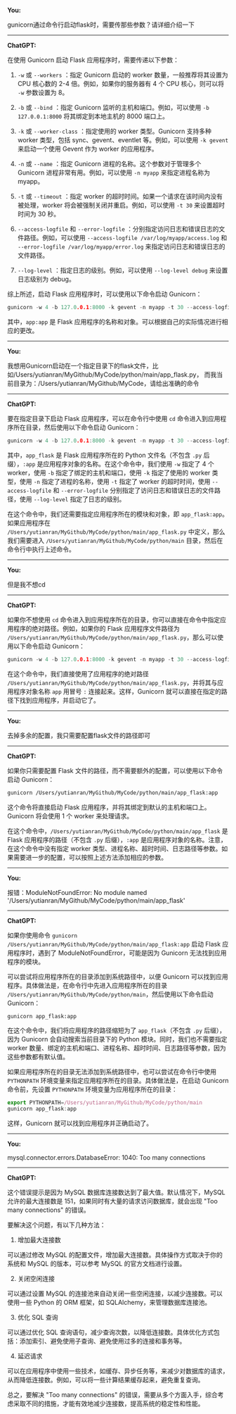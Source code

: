 **You:**

gunicorn通过命令行启动flask时，需要传那些参数？请详细介绍一下

* * *

**ChatGPT:**

在使用 Gunicorn 启动 Flask 应用程序时，需要传递以下参数：

1.  `-w` 或 `--workers` ：指定 Gunicorn 启动的 worker 数量，一般推荐将其设置为 CPU 核心数的 2-4 倍。例如，如果你的服务器有 4 个 CPU 核心，则可以将 `-w` 参数设置为 8。
    
2.  `-b` 或 `--bind` ：指定 Gunicorn 监听的主机和端口。例如，可以使用 `-b 127.0.0.1:8000` 将其绑定到本地主机的 8000 端口上。
    
3.  `-k` 或 `--worker-class` ：指定使用的 worker 类型。Gunicorn 支持多种 worker 类型，包括 sync、gevent、eventlet 等。例如，可以使用 `-k gevent` 来启动一个使用 Gevent 作为 worker 的应用程序。
    
4.  `-n` 或 `--name` ：指定 Gunicorn 进程的名称。这个参数对于管理多个 Gunicorn 进程非常有用。例如，可以使用 `-n myapp` 来指定进程名称为 myapp。
    
5.  `-t` 或 `--timeout` ：指定 worker 的超时时间。如果一个请求在该时间内没有被处理，worker 将会被强制关闭并重启。例如，可以使用 `-t 30` 来设置超时时间为 30 秒。
    
6.  `--access-logfile` 和 `--error-logfile` ：分别指定访问日志和错误日志的文件路径。例如，可以使用 `--access-logfile /var/log/myapp/access.log` 和 `--error-logfile /var/log/myapp/error.log` 来指定访问日志和错误日志的文件路径。
    
7.  `--log-level` ：指定日志的级别。例如，可以使用 `--log-level debug` 来设置日志级别为 debug。
    

综上所述，启动 Flask 应用程序时，可以使用以下命令启动 Gunicorn：

```c
gunicorn -w 4 -b 127.0.0.1:8000 -k gevent -n myapp -t 30 --access-logfile /var/log/myapp/access.log --error-logfile /var/log/myapp/error.log --log-level debug app:app
```

其中，`app:app` 是 Flask 应用程序的名称和对象。可以根据自己的实际情况进行相应的更改。

* * *

**You:**

我想用Gunicorn启动在一个指定目录下的flask文件，比如/Users/yutianran/MyGithub/MyCode/python/main/app\_flask.py， 而我当前目录为：/Users/yutianran/MyGithub/MyCode，请给出准确的命令

* * *

**ChatGPT:**

要在指定目录下启动 Flask 应用程序，可以在命令行中使用 `cd` 命令进入到应用程序所在目录，然后使用以下命令启动 Gunicorn：

```c
gunicorn -w 4 -b 127.0.0.1:8000 -k gevent -n myapp -t 30 --access-logfile /var/log/myapp/access.log --error-logfile /var/log/myapp/error.log --log-level debug app_flask:app
```

其中，`app_flask` 是 Flask 应用程序所在的 Python 文件名（不包含 `.py` 后缀），`:app` 是应用程序对象的名称。在这个命令中，我们使用 `-w` 指定了 4 个 worker，使用 `-b` 指定了绑定的主机和端口，使用 `-k` 指定了使用的 worker 类型，使用 `-n` 指定了进程的名称，使用 `-t` 指定了 worker 的超时时间，使用 `--access-logfile` 和 `--error-logfile` 分别指定了访问日志和错误日志的文件路径，使用 `--log-level` 指定了日志的级别。

在这个命令中，我们还需要指定应用程序所在的模块和对象，即 `app_flask:app`。如果应用程序在 `/Users/yutianran/MyGithub/MyCode/python/main/app_flask.py` 中定义，那么我们需要进入 `/Users/yutianran/MyGithub/MyCode/python/main` 目录，然后在命令行中执行上述命令。

* * *

**You:**

但是我不想cd

* * *

**ChatGPT:**

如果你不想使用 `cd` 命令进入到应用程序所在的目录，你可以直接在命令中指定应用程序的绝对路径。例如，如果你的 Flask 应用程序文件路径为 `/Users/yutianran/MyGithub/MyCode/python/main/app_flask.py`，那么可以使用以下命令启动 Gunicorn：

```c
gunicorn -w 4 -b 127.0.0.1:8000 -k gevent -n myapp -t 30 --access-logfile /var/log/myapp/access.log --error-logfile /var/log/myapp/error.log --log-level debug /Users/yutianran/MyGithub/MyCode/python/main/app_flask:app
```

在这个命令中，我们直接使用了应用程序的绝对路径 `/Users/yutianran/MyGithub/MyCode/python/main/app_flask.py`，并将其与应用程序对象名称 `app` 用冒号 `:` 连接起来。这样，Gunicorn 就可以直接在指定的路径下找到应用程序，并启动它了。

* * *

**You:**

去掉多余的配置，我只需要配置flask文件的路径即可

* * *

**ChatGPT:**

如果你只需要配置 Flask 文件的路径，而不需要额外的配置，可以使用以下命令启动 Gunicorn：

```bash
gunicorn /Users/yutianran/MyGithub/MyCode/python/main/app_flask:app
```

这个命令将直接启动 Flask 应用程序，并将其绑定到默认的主机和端口上。Gunicorn 将会使用 1 个 worker 来处理请求。

在这个命令中，`/Users/yutianran/MyGithub/MyCode/python/main/app_flask` 是 Flask 应用程序的路径（不包含 `.py` 后缀），`:app` 是应用程序对象的名称。注意，在这个命令中没有指定 worker 类型、进程名称、超时时间、日志路径等参数。如果需要进一步的配置，可以按照上述方法添加相应的参数。

* * *

**You:**

报错：ModuleNotFoundError: No module named '/Users/yutianran/MyGithub/MyCode/python/main/app\_flask'

* * *

**ChatGPT:**

如果你使用命令 `gunicorn /Users/yutianran/MyGithub/MyCode/python/main/app_flask:app` 启动 Flask 应用程序时，遇到了 ModuleNotFoundError，可能是因为 Gunicorn 无法找到应用程序的模块。

可以尝试将应用程序所在的目录添加到系统路径中，以便 Gunicorn 可以找到应用程序。具体做法是，在命令行中先进入应用程序所在的目录 `/Users/yutianran/MyGithub/MyCode/python/main`，然后使用以下命令启动 Gunicorn：

```
gunicorn app_flask:app
```

在这个命令中，我们将应用程序的路径缩短为了 `app_flask`（不包含 `.py` 后缀），因为 Gunicorn 会自动搜索当前目录下的 Python 模块。同时，我们也不需要指定 worker 数量、绑定的主机和端口、进程名称、超时时间、日志路径等参数，因为这些参数都有默认值。

如果应用程序所在的目录无法添加到系统路径中，也可以尝试在命令行中使用 `PYTHONPATH` 环境变量来指定应用程序所在的目录。具体做法是，在启动 Gunicorn 命令前，先设置 `PYTHONPATH` 环境变量为应用程序所在的目录：

```javascript
export PYTHONPATH=/Users/yutianran/MyGithub/MyCode/python/main
gunicorn app_flask:app
```

这样，Gunicorn 就可以找到应用程序并正确启动了。

* * *

**You:**

mysql.connector.errors.DatabaseError: 1040: Too many connections

* * *

**ChatGPT:**

这个错误提示是因为 MySQL 数据库连接数达到了最大值。默认情况下，MySQL 允许的最大连接数是 151，如果同时有大量的请求访问数据库，就会出现 "Too many connections" 的错误。

要解决这个问题，有以下几种方法：

1.  增加最大连接数

可以通过修改 MySQL 的配置文件，增加最大连接数。具体操作方式取决于你的系统和 MySQL 的版本，可以参考 MySQL 的官方文档进行设置。

2.  关闭空闲连接

可以通过设置 MySQL 的连接池来自动关闭一些空闲连接，以减少连接数。可以使用一些 Python 的 ORM 框架，如 SQLAlchemy，来管理数据库连接池。

3.  优化 SQL 查询

可以通过优化 SQL 查询语句，减少查询次数，以降低连接数。具体优化方式包括：添加索引、避免使用子查询、避免使用过多的连接和事务等。

4.  延迟请求

可以在应用程序中使用一些技术，如缓存、异步任务等，来减少对数据库的请求，从而降低连接数。例如，可以将一些计算结果缓存起来，避免重复查询。

总之，要解决 "Too many connections" 的错误，需要从多个方面入手，综合考虑采取不同的措施，才能有效地减少连接数，提高系统的稳定性和性能。